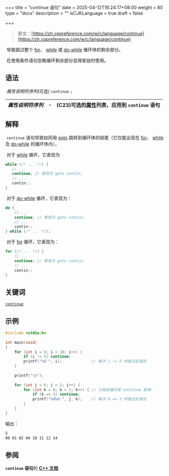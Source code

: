 +++
title = "continue 语句"
date = 2025-04-12T16:24:17+08:00
weight = 80
type = "docs"
description = ""
isCJKLanguage = true
draft = false

+++

> 原文：[https://zh.cppreference.com/w/c/language/continue](https://zh.cppreference.com/w/c/language/continue)

​	导致跳过整个 [for](https://zh.cppreference.com/w/c/language/for)、 [while](https://zh.cppreference.com/w/c/language/while) 或 [do-while](https://zh.cppreference.com/w/c/language/do) 循环体的剩余部分。

​	在使用条件语句忽略循环剩余部分显得笨拙时使用。

## 语法

​	*属性说明符序列*(可选) `continue` `;`

| *属性说明符序列* | -    | (C23)可选的[属性](https://zh.cppreference.com/w/c/language/attributes)列表，应用到 `continue` 语句 |
| ---------------- | ---- | ------------------------------------------------------------ |

## 解释

​	`continue` 语句导致如同用 [goto](https://zh.cppreference.com/w/c/language/goto) 跳转到循环体的结尾（它仅能出现在 [for](https://zh.cppreference.com/w/c/language/for)、 [while](https://zh.cppreference.com/w/c/language/while) 及 [do-while](https://zh.cppreference.com/w/c/language/do) 的循环体内）。

​	对于 [while](https://zh.cppreference.com/w/c/language/while) 循环，它表现为

```c
while (/* ... */) {
   // ... 
   continue; // 表现为 goto contin;
   // ... 
   contin:;
}
```

​	对于 [do-while](https://zh.cppreference.com/w/c/language/do) 循环，它表现为：

```c
do {
    // ... 
    continue; // 表现为 goto contin;
    // ... 
    contin:;
} while (/* ... */);
```

​	对于 [for](https://zh.cppreference.com/w/c/language/for) 循环，它表现为：

```c
for (/* ... */) {
    // ... 
    continue; // 表现为 goto contin;
    // ... 
    contin:;
}
```

## 关键词

[`continue`](https://zh.cppreference.com/w/c/keyword/continue)

## 示例

```c
#include <stdio.h>
 
int main(void) 
{
    for (int i = 0; i < 10; i++) {
        if (i != 5) continue;
        printf("%d ", i);             // 每次 i != 5 时跳过此语句
    }
 
    printf("\n");
 
    for (int j = 0; j < 2; j++) {
        for (int k = 0; k < 5; k++) { // 只有此循环受 continue 影响
            if (k == 3) continue;
            printf("%d%d ", j, k);    // 每次 k == 3 时跳过此语句
        }
    }
}
```

输出：

```txt
5
00 01 02 04 10 11 12 14
```

## 参阅

**`continue` 语句**的 **[C++ 文档](https://zh.cppreference.com/w/cpp/language/continue)**